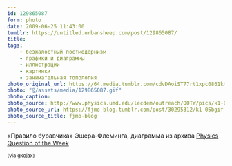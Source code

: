 ```yaml
---
id: 129865087
form: photo
date: 2009-06-25 11:43:00
tumblr: https://untitled.urbansheep.com/post/129865087/
title:
tags:
    - безжалостный постмодернизм
    - графики и диаграммы
    - иллюстрации
    - картинки
    - занимательная топология
photo_original_url: https://64.media.tumblr.com/cdvDAoiST77rt1xpc0861kta_500.gif
photo: "@/assets/media/129865087.gif"
photo_caption:
photo_source: http://www.physics.umd.edu/lecdem/outreach/QOTW/pics/k1-05b.gif
photo_source_url: https://fjmo-blog.tumblr.com/post/30295312/k1-05bgif
photo_source_title: fjmo-blog
---
```


<p>«Правило буравчика» Эшера-Флеминга, диаграмма из архива <a href="http://www.physics.umd.edu/lecdem/outreach/QOTW/qotwsubj.htm">Physics Question of the Week</a></p>

<p><small>(via <a href="http://gkojax.tumblr.com/post/128958992">gkojax</a>)</small></p>
